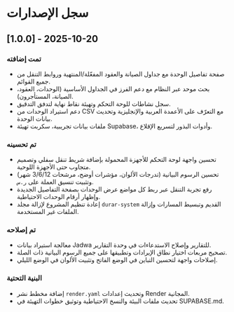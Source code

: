 # سجل الإصدارات

## [1.0.0] - 2025-10-20

### تمت إضافته
- صفحة تفاصيل الوحدة مع جداول الصيانة والعقود المفعّلة/المنتهية وروابط التنقل من جميع القوائم.
- بحث موحد عبر النظام مع دعم الفرز في الجداول الأساسية (الوحدات، العقود، الصيانة، المستأجرون).
- سجل نشاطات للوحة التحكم وتهيئة نقاط نهاية لتدفق التدقيق.
- دعم استيراد الوحدات من CSV مع التعرّف على الأعمدة العربية والإنجليزية وتحديث بيانات الوحدة.
- ملفات بيانات تجريبية، سكربت تهيئة Supabase، وأدوات البذور لتسريع الإقلاع.

### تم تحسينه
- تحسين واجهة لوحة التحكم للأجهزة المحمولة بإضافة شريط تنقل سفلي وتصميم متجاوب حتى الأجهزة اللوحية.
- تحسين الرسوم البيانية (تدرجات الألوان، مؤشرات أوضح، مرشحات 3/6/12 شهر) وتثبيت تنسيق العملة على `ر.س`.
- رفع تجربة التنقل عبر ربط كل مواضع عرض الوحدات بصفحة التفاصيل الجديدة وإظهار أرقام الوحدات الاحتياطية.
- إعادة تنظيم المشروع لإزالة مجلد `durar-system` القديم وتبسيط المسارات وإزالة الملفات غير المستخدمة.

### تم إصلاحه
- معالجة استيراد بيانات Jadwa للتقارير وإصلاح الاستدعاءات في وحدة التقارير.
- تصحيح مربعات اختيار نطاق الإيرادات وتطبيقها على جميع الرسوم البيانية ذات الصلة.
- إصلاحات واجهة لتحسين التباين في الوضع الفاتح وتثبيت الألوان في الوضع الليلي.

### البنية التحتية
- إضافة مخطط نشر `render.yaml` وتحديث إعدادات Render المجانية.
- تحديث ملفات البيئة والنسخ الاحتياطية وتوثيق خطوات التهيئة في SUPABASE.md.

